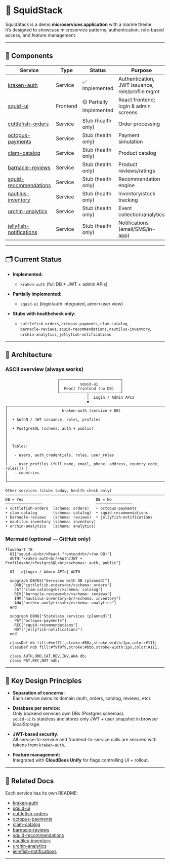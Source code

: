 # 🦑 SquidStack

SquidStack is a demo **microservices application** with a marine theme.  
It’s designed to showcase microservice patterns, authentication, role-based access, and feature management.

---

## 🌊 Components

| Service                | Type      | Status                | Purpose                                   | Database |
|-------------------------|-----------|-----------------------|-------------------------------------------|----------|
| [kraken-auth](../kraken-auth/README.md) | Service   | ✅ Implemented         | Authentication, JWT issuance, role/profile mgmt | **Yes** (`auth` schema) |
| [squid-ui](../squid-ui/README.md)       | Frontend | 🟡 Partially Implemented | React frontend; login & admin screens     | No       |
| [cuttlefish-orders](../cuttlefish-orders/README.md) | Service   | Stub (health only)    | Order processing                          | **Yes** (`orders`) |
| [octopus-payments](../octopus-payments/README.md)   | Service   | Stub (health only)    | Payment simulation                        | No       |
| [clam-catalog](../clam-catalog/README.md)           | Service   | Stub (health only)    | Product catalog                           | **Yes** (`catalog`) |
| [barnacle-reviews](../barnacle-reviews/README.md)   | Service   | Stub (health only)    | Product reviews/ratings                   | **Yes** (`reviews`) |
| [squid-recommendations](../squid-recommendations/README.md) | Service | Stub (health only)    | Recommendation engine                     | No       |
| [nautilus-inventory](../nautilus-inventory/README.md)       | Service | Stub (health only)    | Inventory/stock tracking                  | **Yes** (`inventory`) |
| [urchin-analytics](../urchin-analytics/README.md)           | Service | Stub (health only)    | Event collection/analytics                | **Yes** (`analytics`) |
| [jellyfish-notifications](../jellyfish-notifications/README.md) | Service | Stub (health only)    | Notifications (email/SMS/in-app)          | No       |

---

## 🗂️ Current Status

- **Implemented:**  
  - `kraken-auth` (full DB + JWT + admin APIs)

- **Partially implemented:**  
  - `squid-ui` (login/auth integrated, admin user view)

- **Stubs with healthcheck only:**  
  - `cuttlefish-orders`, `octopus-payments`, `clam-catalog`,  
    `barnacle-reviews`, `squid-recommendations`, `nautilus-inventory`,  
    `urchin-analytics`, `jellyfish-notifications`

---

## 📐 Architecture

### ASCII overview (always works)

```
                       ┌───────────────────────────┐
                       │         squid-ui          │
                       │  React frontend (no DB)   │
                       └────────────┬──────────────┘
                                    │  Login / Admin APIs
                                    ▼
┌─────────────────────────────────────────────────────────────────────────────┐
│                        kraken-auth (service + DB)                           │
│  • AuthN / JWT issuance, roles, profiles                                    │
│  • PostgreSQL (schema: auth + public)                                       │
│                                                                             │
│  Tables:                                                                    │
│   - users, auth_credentials, roles, user_roles                              │
│   - user_profiles (full_name, email, phone, address, country_code, roles[]) │
│   - countries                                                               │
└─────────────────────────────────────────────────────────────────────────────┘

Other services (stubs today, health check only)
───────────────────────────────────────────────────────────────────────────────
DB = Yes                                DB = No
────────────────                        ────────────────
• cuttlefish-orders  (schema: orders)   • octopus-payments
• clam-catalog       (schema: catalog)  • squid-recommendations
• barnacle-reviews   (schema: reviews)  • jellyfish-notifications
• nautilus-inventory (schema: inventory)
• urchin-analytics   (schema: analytics)
```

### Mermaid (optional — GitHub only)

```mermaid
flowchart TB
  UI["squid-ui<br/>React frontend<br/>(no DB)"]
  AUTH["kraken-auth<br/>Auth/JWT + Profiles<br/>PostgreSQL<br/>schemas: auth, public"]

  UI -->|Login / Admin APIs| AUTH

  subgraph DBYES["Services with DB (planned)"]
    ORD["cuttlefish-orders<br/>schema: orders"]
    CAT["clam-catalog<br/>schema: catalog"]
    REV["barnacle-reviews<br/>schema: reviews"]
    INV["nautilus-inventory<br/>schema: inventory"]
    ANA["urchin-analytics<br/>schema: analytics"]
  end

  subgraph DBNO["Stateless services (planned)"]
    PAY["octopus-payments"]
    REC["squid-recommendations"]
    NOT["jellyfish-notifications"]
  end

  classDef db fill:#eef7ff,stroke:#88a,stroke-width:1px,color:#111;
  classDef ndb fill:#f9f9f9,stroke:#bbb,stroke-width:1px,color:#111;

  class AUTH,ORD,CAT,REV,INV,ANA db;
  class PAY,REC,NOT ndb;
```

---

## 🔑 Key Design Principles

- **Separation of concerns:**  
  Each service owns its domain (auth, orders, catalog, reviews, etc).

- **Database per service:**  
  Only backend services own DBs (Postgres schemas).  
  `squid-ui` is stateless and stores only JWT + user snapshot in browser localStorage.  

- **JWT-based security:**  
  All service-to-service and frontend-to-service calls are secured with tokens from `kraken-auth`.

- **Feature management:**  
  Integrated with **CloudBees Unify** for flags controlling UI + rollout.

---

## 📎 Related Docs

Each service has its own README:

- [kraken-auth](../kraken-auth/README.md)  
- [squid-ui](../squid-ui/README.md)  
- [cuttlefish-orders](../cuttlefish-orders/README.md)  
- [octopus-payments](../octopus-payments/README.md)  
- [clam-catalog](../clam-catalog/README.md)  
- [barnacle-reviews](../barnacle-reviews/README.md)  
- [squid-recommendations](../squid-recommendations/README.md)  
- [nautilus-inventory](../nautilus-inventory/README.md)  
- [urchin-analytics](../urchin-analytics/README.md)  
- [jellyfish-notifications](../jellyfish-notifications/README.md)  

---
